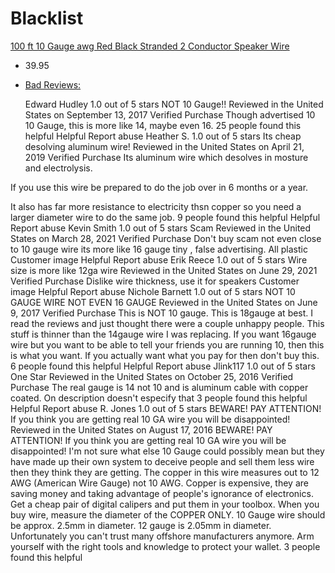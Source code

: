 # Blacklist
[100 ft 10 Gauge awg Red Black Stranded 2 Conductor Speaker Wire](https://www.amazon.com/Gauge-Black-Stranded-Conductor-Speaker/dp/B00J357DGW)
- 39.95
- [Bad Reviews:](https://www.amazon.com/product-reviews/B00J357DGW)


	Edward Hudley
1.0 out of 5 stars NOT 10 Gauge!!
Reviewed in the United States on September 13, 2017
Verified Purchase
Though advertised 10 10 Gauge, this is more like 14, maybe even 16.
25 people found this helpful
Helpful
Report abuse
	Heather S.
1.0 out of 5 stars Its cheap desolving aluminum wire!
Reviewed in the United States on April 21, 2019
Verified Purchase
Its aluminum wire which desolves in mosture and electrolysis.

If you use this wire be prepared to do the job over in 6 months or a year.

It also has far more resistance to electricity thsn copper so you need a larger diameter wire to do the same job.
9 people found this helpful
Helpful
Report abuse
	Kevin Smith
1.0 out of 5 stars Scam
Reviewed in the United States on March 28, 2021
Verified Purchase
Don't buy scam not even close to 10 gauge wire its more like 16 gauge tiny , false advertising. All plastic
Customer image
Helpful
Report abuse
	Erik Reece
1.0 out of 5 stars Wire size is more like 12ga wire
Reviewed in the United States on June 29, 2021
Verified Purchase
Dislike wire thickness, use it for speakers
Customer image
Helpful
Report abuse
	Nichole Barnett
1.0 out of 5 stars NOT 10 GAUGE WIRE NOT EVEN 16 GAUGE
Reviewed in the United States on June 9, 2017
Verified Purchase
This is NOT 10 gauge. This is 18gauge at best. I read the reviews and just thought there were a couple unhappy people. This stuff is thinner than the 14gauge wire I was replacing. If you want 16gauge wire but you want to be able to tell your friends you are running 10, then this is what you want. If you actually want what you pay for then don't buy this.
6 people found this helpful
Helpful
Report abuse
	Jlink117
1.0 out of 5 stars One Star
Reviewed in the United States on October 25, 2016
Verified Purchase
The real gauge is 14 not 10 and is aluminum cable with copper coated. On description doesn't especify that
3 people found this helpful
Helpful
Report abuse
	R. Jones
1.0 out of 5 stars BEWARE! PAY ATTENTION! If you think you are getting real 10 GA wire you will be disappointed!
Reviewed in the United States on August 17, 2016
BEWARE! PAY ATTENTION! If you think you are getting real 10 GA wire you will be disappointed! I'm not sure what else 10 Gauge could possibly mean but they have made up their own system to deceive people and sell them less wire then they think they are getting. The copper in this wire measures out to 12 AWG (American Wire Gauge) not 10 AWG. Copper is expensive, they are saving money and taking advantage of people's ignorance of electronics. Get a cheap pair of digital calipers and put them in your toolbox. When you buy wire, measure the diameter of the COPPER ONLY. 10 Gauge wire should be approx. 2.5mm in diameter. 12 gauge is 2.05mm in diameter. Unfortunately you can't trust many offshore manufacturers anymore. Arm yourself with the right tools and knowledge to protect your wallet.
3 people found this helpful
